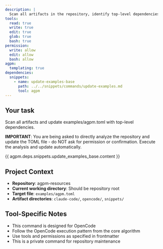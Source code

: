 ```yaml
---
description: |
  Scan all artifacts in the repository, identify top-level dependencies (those not referenced by other artifacts), and update examples/agpm.toml with these entries.
tools:
  read: true
  write: true
  edit: true
  glob: true
  bash: true
permission:
  write: allow
  edit: allow
  bash: allow
agpm:
  templating: true
dependencies:
  snippets:
    - name: update-examples-base
      path: ../../snippets/commands/update-examples.md
      tool: agpm
---
```


## Your task

Scan all artifacts and update examples/agpm.toml with top-level dependencies.

**IMPORTANT**: You are being asked to directly analyze the repository and update the TOML file - do NOT ask for permission or confirmation. Execute the analysis and update automatically.

{{ agpm.deps.snippets.update_examples_base.content }}

## Project Context

- **Repository**: agpm-resources
- **Current working directory**: Should be repository root
- **Target file**: `examples/agpm.toml`
- **Artifact directories**: `claude-code/`, `opencode/`, `snippets/`

## Tool-Specific Notes

- This command is designed for OpenCode
- Follow the OpenCode execution pattern from the core algorithm
- Use tools and permissions as specified in frontmatter
- This is a private command for repository maintenance
